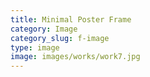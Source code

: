 ```yaml
---
title: Minimal Poster Frame
category: Image
category_slug: f-image
type: image
image: images/works/work7.jpg
---
```

